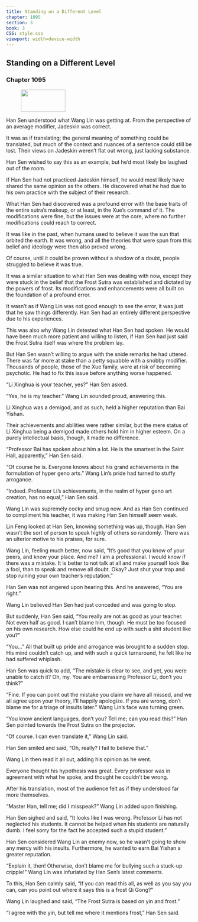 ```yaml
---
title: Standing on a Different Level
chapter: 1095
section: 3
book: 3
CSS: style.css
viewport: width=device-width
---
```


## Standing on a Different Level

### Chapter 1095

<figure>
	<img src="../Images/gem.gif" alt="" id="gem" width="120" height="60" />
</figure>

Han Sen understood what Wang Lin was getting at. From the perspective of an average modifier, Jadeskin was correct.

It was as if translating; the general meaning of something could be translated, but much of the context and nuances of a sentence could still be lost. Their views on Jadeskin weren’t flat out wrong, just lacking substance.

Han Sen wished to say this as an example, but he’d most likely be laughed out of the room.

If Han Sen had not practiced Jadeskin himself, he would most likely have shared the same opinion as the others. He discovered what he had due to his own practice with the subject of their research.

What Han Sen had discovered was a profound error with the base traits of the entire sutra’s makeup, or at least, in the Xue’s command of it. The modifications were fine, but the issues were at the core, where no further modifications could reach to correct.

It was like in the past, when humans used to believe it was the sun that orbited the earth. It was wrong, and all the theories that were spun from this belief and ideology were then also proved wrong.

Of course, until it could be proven without a shadow of a doubt, people struggled to believe it was true.

It was a similar situation to what Han Sen was dealing with now, except they were stuck in the belief that the Frost Sutra was established and dictated by the powers of frost. Its modifications and enhancements were all built on the foundation of a profound error.

It wasn’t as if Wang Lin was not good enough to see the error, it was just that he saw things differently. Han Sen had an entirely different perspective due to his experiences.

This was also why Wang Lin detested what Han Sen had spoken. He would have been much more patient and willing to listen, if Han Sen had just said the Frost Sutra itself was where the problem lay.

But Han Sen wasn’t willing to argue with the snide remarks he had uttered. There was far more at stake than a petty squabble with a snobby modifier. Thousands of people, those of the Xue family, were at risk of becoming psychotic. He had to fix this issue before anything worse happened.

“Li Xinghua is your teacher, yes?” Han Sen asked.

“Yes, he is my teacher.” Wang Lin sounded proud, answering this.

Li Xinghua was a demigod, and as such, held a higher reputation than Bai Yishan.

Their achievements and abilities were rather similar, but the mere status of Li Xinghua being a demigod made others hold him in higher esteem. On a purely intellectual basis, though, it made no difference.

“Professor Bai has spoken about him a lot. He is the smartest in the Saint Hall, apparently,” Han Sen said.

“Of course he is. Everyone knows about his grand achievements in the formulation of hyper geno arts.” Wang Lin’s pride had turned to stuffy arrogance.

“Indeed. Professor Li’s achievements, in the realm of hyper geno art creation, has no equal,” Han Sen said.

Wang Lin was supremely cocky and smug now. And as Han Sen continued to compliment his teacher, it was making Han Sen himself seem weak.

Lin Feng looked at Han Sen, knowing something was up, though. Han Sen wasn’t the sort of person to speak highly of others so randomly. There was an ulterior motive to his praises, for sure.

Wang Lin, feeling much better, now said, “It’s good that you know of your peers, and know your place. And me? I am a professional. I would know if there was a mistake. It is better to not talk at all and make yourself look like a fool, than to speak and remove all doubt. Okay? Just shut your trap and stop ruining your own teacher’s reputation.”

Han Sen was not angered upon hearing this. And he answered, “You are right.”

Wang Lin believed Han Sen had just conceded and was going to stop.

But suddenly, Han Sen said, “You really are not as good as your teacher. Not even half as good. I can’t blame him, though. He must be too focused on his own research. How else could he end up with such a shit student like you?”

“You…” All that built up pride and arrogance was brought to a sudden stop. His mind couldn’t catch up, and with such a quick turnaround, he felt like he had suffered whiplash.

Han Sen was quick to add, “The mistake is clear to see, and yet, you were unable to catch it? Oh, my. You are embarrassing Professor Li, don’t you think?”

“Fine. If you can point out the mistake you claim we have all missed, and we all agree upon your theory, I’ll happily apologize. If you are wrong, don’t blame me for a triage of insults later.” Wang Lin’s face was turning green.

“You know ancient languages, don’t you? Tell me; can you read this?” Han Sen pointed towards the Frost Sutra on the projector.

“Of course. I can even translate it,” Wang Lin said.

Han Sen smiled and said, “Oh, really? I fail to believe that.”

Wang Lin then read it all out, adding his opinion as he went.

Everyone thought his hypothesis was great. Every professor was in agreement with what he spoke, and thought he couldn’t be wrong.

After his translation, most of the audience felt as if they understood far more themselves.

“Master Han, tell me; did I misspeak?” Wang Lin added upon finishing.

Han Sen sighed and said, “It looks like I was wrong. Professor Li has not neglected his students. It cannot be helped when his students are naturally dumb. I feel sorry for the fact he accepted such a stupid student.”

Han Sen considered Wang Lin an enemy now, so he wasn’t going to show any mercy with his insults. Furthermore, he wanted to earn Bai Yishan a greater reputation.

“Explain it, then! Otherwise, don’t blame me for bullying such a stuck-up cripple!” Wang Lin was infuriated by Han Sen’s latest comments.

To this, Han Sen calmly said, “If you can read this all, as well as you say you can, can you point out where it says this is a frost Qi Gong?”

Wang Lin laughed and said, “The Frost Sutra is based on yin and frost.”

“I agree with the yin, but tell me where it mentions frost,” Han Sen said.